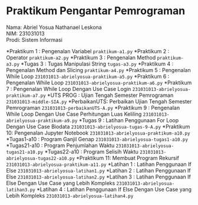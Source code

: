 # Praktikum Pengantar Pemrograman
<div> Nama: Abriel Yosua Nathanael Leskona </div>
<div> NIM: 231031013 </div>
<div> Prodi: Sistem Informasi </div>

*Praktikum 1 : Pengenalan Variabel `praktikum-a1.py`
*Praktikum 2 : Operator `praktikum-a2.py`
*Praktikum 3 : Pengenalan Method `praktikum-a3.py`
*Tugas 3     : Tugas Manipulasi String `tugas-a3.py`
*Praktikum 4 : Pengenalan Method dan Slicing `praktikum-a4.py`
*Praktikum 5 : Pengenalan While Loop `231031013-abrielyosua-praktikum-a5.py`
*Praktikum 6 : Pengenalan While Loop `231031013-abrielyosua-praktikum-a6.py`
*Praktikum 7 : Pengenalan While Loop Dengan Use Case Login `231031013-abrielyosua-praktikum-a7.py`
*UTS PROG    : Ujian Tengah Semester Pemrograman `231031013-middle-SIA.py`
*PerbaikanUTS: Perbaikan Ujian Tengah Semester Pemrograman `231031013-perbaikanUTS-A.py`
*Praktikum 9 : Pengenalan While Loop Dengan Use Case Perhitungan Luas Keliling `231031013-abrielyosua-praktikum-a9.py`
*Tugas 9     : Latihan Penggunaan For Loop Dengan Use Case Biodata `231031013-abrielyosua-tugas-9-A.py`
*Praktikum 10: Pengenalan Jupyter Notebook `231031013-abrielyosua-praktikum-a10.py`
*Tugas1-a10  : Program Ganjil Genap `231031013-abrielyosua-tugas1-a10.py`
*Tugas21-a10 : Program Penjumlahan Waktu `231031013-abrielyosua-tugas21-a10.py`
*Tugas22-a10 : Program Selisih Waktu `231031013-abrielyosua-tugas22-a10.py`
*Praktikum 11: Membuat Program Rekursif `231031013-abrielyosua-praktikum-a11.py`
*Latihan 1   : Latihan Penggunaan If Else `231031013-abrielyosua-latihan1.py`
*Latihan 2   : Latihan Penggunaan If Else `231031013-abrielyosua-latihan2.py`
*Latihan 3   : Latihan Penggunaan If Else Dengan Use Case yang Lebih Kompleks `231031013-abrielyosua-latihan3.py`
*Latihan 4   : Latihan Penggunaan If Else Dengan Use Case yang Lebih Kompleks `231031013-abrielyosua-latihan4.py`
